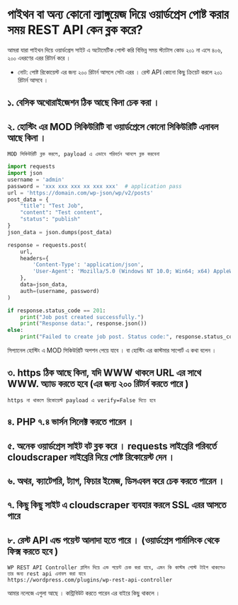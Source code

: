 # পাইথন বা অন্য কোনো ল্যাঙ্গুয়েজ দিয়ে ওয়ার্ডপ্রেস পোষ্ট করার সময়  REST API কেন ব্লক করে?
আমরা যারা পাইথন দিয়ে ওয়ার্ডপ্রেস সাইট এ অটোমেটিক পোস্ট করি বিভিন্ন সময় স্ট্যাটাস কোড ২০১ না এসে ৪০৬, ২০০ এধরণের এরর রিটার্ন করে ।
- নোট: পোষ্ট রিকোয়েস্ট এর জন্য ২০০ রিটার্ন আসলে সেটা এরর । রেস্ট API কোনো কিছু ক্রিয়েট করলে ২০১ রিটার্ন আসবে ।
## ১. বেসিক অথোরাইজেশন ঠিক আছে কিনা চেক করা ।
## ২. হোস্টিং এর MOD সিকিউরিটি বা ওয়ার্ডপ্রেসে কোনো সিকিউরিটি এনাবল আছে কিনা ।  
```MOD সিকিউরিটি ব্লক করলে, payload এ এভাবে পরিবর্তন আনলে ব্লক করবেনা ```
```py
import requests
import json
username = 'admin'
password = 'xxx xxx xxx xx xxx xxx'  # application pass
url = 'https://domain.com/wp-json/wp/v2/posts'
post_data = {
    "title": "Test Job",
    "content": "Test content",
    "status": "publish"
}
json_data = json.dumps(post_data)

response = requests.post(
    url,
    headers={
        'Content-Type': 'application/json',
        'User-Agent': 'Mozilla/5.0 (Windows NT 10.0; Win64; x64) AppleWebKit/537.36 (KHTML, like Gecko) Chrome/58.0.3029.110 Safari/537.3'
    },
    data=json_data,
    auth=(username, password)
)

if response.status_code == 201:
    print("Job post created successfully.")
    print("Response data:", response.json())
else:
    print("Failed to create job post. Status code:", response.status_code)

```
সিপ্যানেল হোস্টিং এ MOD সিকিউরিটি অপশন পেয়ে যাবে । বা হোস্টিং এর কাস্টমার সাপোর্ট এ কথা বলেন ।
## ৩. https ঠিক আছে কিনা, যদি WWW থাকলে URL এর সাথে WWW. অ্যাড করতে হবে (এর জন্য ২০০ রিটার্ন করতে পারে )
```https না থাকলে রিকোয়েস্ট payload এ verify=False দিতে হবে```
## ৪. PHP ৭.৪ ভার্সন সিলেক্ট করতে পারেন ।
## ৫. অনেক ওয়ার্ডপ্রেস সাইট বট ব্লক করে । requests লাইব্রেরি পরিবর্তে cloudscraper লাইব্রেরি দিয়ে পোষ্ট রিকোয়েস্ট দেন ।
## ৬. অথর, ক্যাটেগরি, ট্যাগ, ফিচার ইমেজ, ডিসএবল করে চেক করতে পারেন ।
## ৭. কিছু কিছু সাইট এ cloudscraper ব্যবহার করলে SSL এরর আসতে পারে 
## ৮. রেস্ট API এন্ড পয়েন্ট আলাদা হতে পারে । (ওয়ার্ডপ্রেস পার্মালিংক থেকে ফিক্স করতে হবে )
```
WP REST API Controller প্লাগিন দিয়ে এন্ড পয়েন্ট চেক করা যাবে, এমন কি কাস্টম পোস্ট টাইপ থাকলেও তার জন্য rest api এনাবল করা যাবে 
https://wordpress.com/plugins/wp-rest-api-controller

```

আমার নলেজে এগুলা আছে । কন্ট্রিবিউট করতে পারেন এর বাইরে কিছু থাকলে ।
